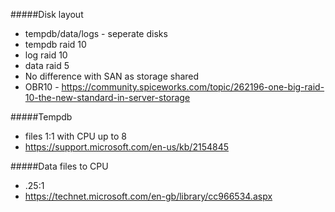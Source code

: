 #####Disk layout
* tempdb/data/logs - seperate disks
* tempdb raid 10
* log raid 10
* data raid 5
* No difference with SAN as storage shared
* OBR10 - https://community.spiceworks.com/topic/262196-one-big-raid-10-the-new-standard-in-server-storage

#####Tempdb
* files 1:1 with CPU up to 8
* https://support.microsoft.com/en-us/kb/2154845

#####Data files to CPU
* .25:1 
* https://technet.microsoft.com/en-gb/library/cc966534.aspx
